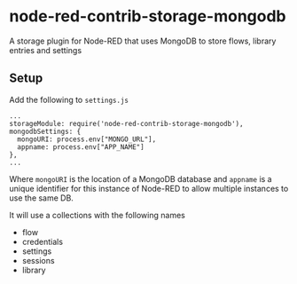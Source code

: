 # node-red-contrib-storage-mongodb

A storage plugin for Node-RED that uses MongoDB to store flows, library entries and settings

## Setup

Add the following to `settings.js`

```
...
storageModule: require('node-red-contrib-storage-mongodb'),
mongodbSettings: {
  mongoURI: process.env["MONGO_URL"],
  appname: process.env["APP_NAME"]
},
...
```

Where `mongoURI` is the location of a MongoDB database and `appname` is a unique identifier for this instance of Node-RED to allow multiple instances to use the same DB.

It will use a collections with the following names

 - flow
 - credentials
 - settings
 - sessions
 - library